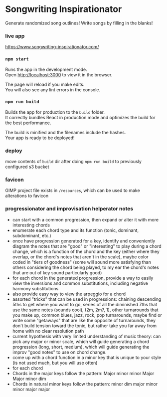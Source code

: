 # Songwriting Inspirationator
Generate randomized song outlines! Write songs by filling in the blanks!

### live app
https://www.songwriting-inspirationator.com/

### `npm start`

Runs the app in the development mode.<br>
Open [http://localhost:3000](http://localhost:3000) to view it in the browser.

The page will reload if you make edits.<br>
You will also see any lint errors in the console.

### `npm run build`

Builds the app for production to the `build` folder.<br>
It correctly bundles React in production mode and optimizes the build for the best performance.

The build is minified and the filenames include the hashes.<br>
Your app is ready to be deployed!

### deploy
move contents of `build` dir after doing `npm run build` to previously configured s3 bucket

### favicon
GIMP project file exists in `/resources`, which can be used to make alterations to favicon

### progressionator and improvisation helperator notes
- can start with a common progression, then expand or alter it with more interesting chords
- enumerate each chord type and its function (tonic, dominant, subdominant, etc.)
- once have progression generated for a key, identify and conveniently diagram the notes that are  "good" or "interesting" to play during a chord change, which is a function of the chord and the key (either where they overlap, or the chord's notes that aren't in the scale), maybe color coded in "tiers of goodness" (some will sound more satisfying than others considering the chord being played, to my ear the chord's notes that are out of key sound particularly good)
- for each chord in the generated progression, provide a way to easily view the inversions and common substitutions, including negative harmony substitutions
- also provide easy way to view the arpeggio for a chord
- assorted "tricks" that can be used in progressions: chaining descending 5ths to get where you want to go, series of all the diminished 7ths that use the same notes (sounds cool), (2m, 2m7, 1), other turnarounds that you make up, common blues, jazz, rock, pop turnarounds, maybe find or write some "getaways" that are like the opposite of turnarounds, they don't build tension toward the tonic, but rather take you far away from home with no clear resolution path
- current hypothesis with very limited understanding of music theory: can pick any major or minor scale, which will guide generating a chord progression (long, short, medium), which will guide generating the improv "good notes" to use on chord change.
- come up with a chord function in a minor key that is unique to your style (is not used much, but you will use often)
- for each chord
- Chords in the major keys follow the pattern:     Major minor minor Major Major minor dim
- Chords in natural minor keys follow the pattern: minor dim major minor minor major major
